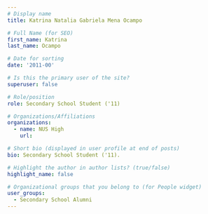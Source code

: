 ```yaml
---
# Display name
title: Katrina Natalia Gabriela Mena Ocampo

# Full Name (for SEO) 
first_name: Katrina
last_name: Ocampo

# Date for sorting
date: '2011-00'

# Is this the primary user of the site?
superuser: false

# Role/position
role: Secondary School Student ('11)

# Organizations/Affiliations
organizations:
  - name: NUS High
    url: 

# Short bio (displayed in user profile at end of posts)
bio: Secondary School Student ('11). 

# Highlight the author in author lists? (true/false)
highlight_name: false

# Organizational groups that you belong to (for People widget)
user_groups:
  - Secondary School Alumni
---
```

